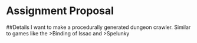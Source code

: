 # Assignment Proposal
##Details
I want to make a procedurally generated dungeon crawler. Similar to games like the >Binding of Issac and >Spelunky
